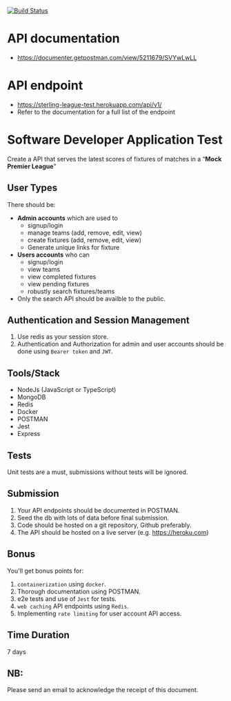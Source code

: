 [![Build Status](https://travis-ci.org/EziamakaNV/backend-developer-test.svg?branch=master)](https://travis-ci.org/EziamakaNV/backend-developer-test)

# API documentation
- https://documenter.getpostman.com/view/5211679/SVYwLwLL

# API endpoint
- https://sterling-league-test.herokuapp.com/api/v1/
- Refer to the documentation for a full list of the endpoint

# Software Developer Application Test

Create a API that serves the latest scores of fixtures of matches in a “**Mock Premier League**”

## User Types

There should be:

- **Admin accounts** which are used to
  - signup/login
  - manage teams (add, remove, edit, view)
  - create fixtures (add, remove, edit, view)
  - Generate unique links for fixture
- **Users accounts** who can
  - signup/login
  - view teams
  - view completed fixtures
  - view pending fixtures
  - robustly search fixtures/teams
- Only the search API should be availble to the public.

## Authentication and Session Management
1. Use redis as your session store.
3. Authentication and Authorization for admin and user accounts should be done using `Bearer token` and `JWT`.

## Tools/Stack

- NodeJs (JavaScript or TypeScript)
- MongoDB
- Redis
- Docker
- POSTMAN
- Jest
- Express

## Tests

Unit tests are a must, submissions without tests will be ignored.

## Submission

1. Your API endpoints should be documented in POSTMAN.
2. Seed the db with lots of data before final submission.
3. Code should be hosted on a git repository, Github preferably.
4. The API should be hosted on a live server (e.g. https://heroku.com)

## Bonus

You'll get bonus points for:
1. `containerization` using `docker`.
2. Thorough documentation using POSTMAN.
3. e2e tests and use of `Jest` for tests.
4. `web caching` API endpoints using `Redis`.
5. Implementing `rate limiting` for user account API access.

## Time Duration

7 days

## NB:

Please send an email to acknowledge the receipt of this document.
